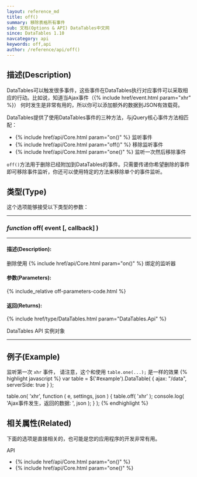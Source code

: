 ```yaml
---
layout: reference_md
title: off()
summary: 移除表格所有事件
sub: 文档(Options & API) DataTables中文网
since: DataTables 1.10
navcategory: api
keywords: off,api
author: /reference/api/off()
---
```



## 描述(Description)

DataTables可以触发很多事件，这些事件在DataTables执行对应事件可以采取相应的行动。比如说，知道当Ajax事件（{% include href/event.html param="xhr" %}）
何时发生是非常有用的，所以你可以添加额外的数据到JSON有效载荷。

DataTables提供了使用DataTables事件的三种方法，与jQuery核心事件方法相匹配：

- {% include href/api/Core.html param="on()" %} 监听事件
- {% include href/api/Core.html param="off()" %} 移除监听事件
- {% include href/api/Core.html param="one()" %} 监听一次然后移除事件


`off()`方法用于删除已经附加到DataTables的事件。只需要传递你希望删除的事件即可移除事件监听，你还可以使用特定的方法来移除单个的事件监听。


## 类型(Type)
这个选项能够接受以下类型的参数：


---
    
### _function_ **off( event [, callback] )**   

---


#### 描述(Description):

删除使用 {% include href/api/Core.html param="on()" %} 绑定的监听器
     
#### 参数(Parameters):
{% include_relative off-parameters-code.html %}

#### 返回(Returns):

{% include href/type/DataTables.html param="DataTables.Api" %}

DataTables API 实例对象


--- 
    
## 例子(Example)

监听第一次 `xhr` 事件， 请注意，这个和使用 `table.one(...);` 是一样的效果
{% highlight javascript %}
var table = $('#example').DataTable( {
    ajax: "/data",
    serverSide: true
} );
 
table.on( 'xhr', function ( e, settings, json ) {
    table.off( 'xhr' );
    console.log( 'Ajax事件发生，返回的数据: ', json );
} );
{% endhighlight %}



## 相关属性(Related)
下面的选项是直接相关的，也可能是您的应用程序的开发非常有用。

API

- {% include href/api/Core.html param="on()" %}
- {% include href/api/Core.html param="one()" %}

